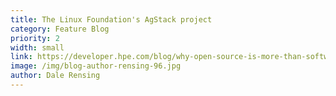 ```yaml
---
title: The Linux Foundation's AgStack project
category: Feature Blog
priority: 2
width: small
link: https://developer.hpe.com/blog/why-open-source-is-more-than-software-the-example-of-the-linux-foundations-agstack-project/
image: /img/blog-author-rensing-96.jpg
author: Dale Rensing
---
```

 